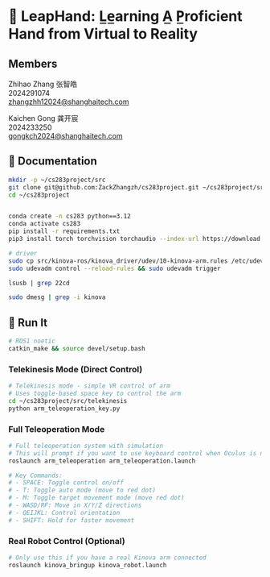 # 🤖 LeapHand: L̲e̲arning A̲ P̲roficient Hand from Virtual to Reality

## Members

Zhihao Zhang 张智皓 \
2024291074 \
<zhangzhh12024@shanghaitech.com>

Kaichen Gong 龚开宸 \
2024233250 \
<gongkch2024@shanghaitech.com>

## 📄 Documentation

```bash
mkdir -p ~/cs283project/src
git clone git@github.com:ZackZhangzh/cs283project.git ~/cs283project/src
cd ~/cs283project


conda create -n cs283 python==3.12
conda activate cs283
pip install -r requirements.txt
pip3 install torch torchvision torchaudio --index-url https://download.pytorch.org/whl/cu118
```

```bash
# driver 
sudo cp src/kinova-ros/kinova_driver/udev/10-kinova-arm.rules /etc/udev/rules.d/
sudo udevadm control --reload-rules && sudo udevadm trigger

lsusb | grep 22cd

sudo dmesg | grep -i kinova
```

## 🦾 Run It

```bash
# ROS1 noetic
catkin_make && source devel/setup.bash
```

### Telekinesis Mode (Direct Control)

```bash
# Telekinesis mode - simple VR control of arm
# Uses toggle-based space key to control the arm
cd ~/cs283project/src/telekinesis
python arm_teleoperation_key.py 
```

### Full Teleoperation Mode

```bash
# Full teleoperation system with simulation
# This will prompt if you want to use keyboard control when Oculus is not available
roslaunch arm_teleoperation arm_teleoperation.launch

# Key Commands:
# - SPACE: Toggle control on/off
# - T: Toggle auto mode (move to red dot)
# - M: Toggle target movement mode (move red dot)
# - WASD/RF: Move in X/Y/Z directions
# - QEIJKL: Control orientation
# - SHIFT: Hold for faster movement
```

### Real Robot Control (Optional)

```bash
# Only use this if you have a real Kinova arm connected
roslaunch kinova_bringup kinova_robot.launch 
```
